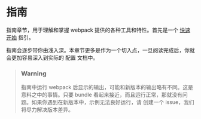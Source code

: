 # 指南
指南章节，用于理解和掌握 webpack 提供的各种工具和特性。首先是一个 [快速开始](./01-getting-started.md) 指引。

指南会逐步带你由浅入深。本章节更多是作为一个切入点，一旦阅读完成后，你就会更加容易深入到实际的 配置 文档中。

> ### Warning
>指南中运行 webpack 后显示的输出，可能和新版本的输出略有不同。这是意料之中的事情。只要 bundle 看起来接近，而且运行正常，那就没有问题。如果你遇到在新版本中，示例无法良好运行，请 创建一个 issue，我们将尽力解决版本差异。
